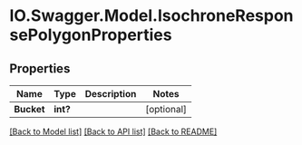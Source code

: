 # IO.Swagger.Model.IsochroneResponsePolygonProperties
## Properties

Name | Type | Description | Notes
------------ | ------------- | ------------- | -------------
**Bucket** | **int?** |  | [optional] 

[[Back to Model list]](../README.md#documentation-for-models) [[Back to API list]](../README.md#documentation-for-api-endpoints) [[Back to README]](../README.md)


